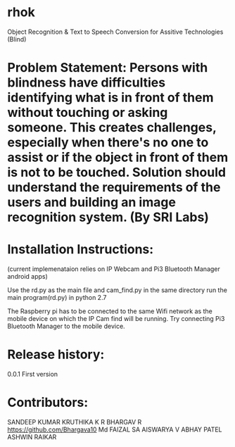 # rhok
Object Recognition & Text to Speech Conversion for Assitive Technologies (Blind)

# Problem Statement: Persons with blindness have difficulties identifying what is in front of them without touching or asking someone. This creates challenges, especially when there's no one to assist or if the object in front of them is not to be touched. Solution should understand the requirements of the users and building an image recognition system. (By SRI Labs)

# Installation Instructions:
(current implemenataion relies on IP Webcam and Pi3 Bluetooth Manager android apps)

Use the rd.py as the main file and cam_find.py in the same directory
run  the main program(rd.py) in python 2.7

The Raspberry pi has to be connected to the same Wifi network as the mobile device on which the IP Cam find will be running.
Try connecting Pi3 Bluetooth Manager to the mobile device.

# Release history:
0.0.1 First version

# Contributors:
 SANDEEP KUMAR
 KRUTHIKA K R
 BHARGAV R  https://github.com/Bhargava10
 Md FAIZAL SA 
 AISWARYA V 
 ABHAY PATEL 
 ASHWIN RAIKAR 

